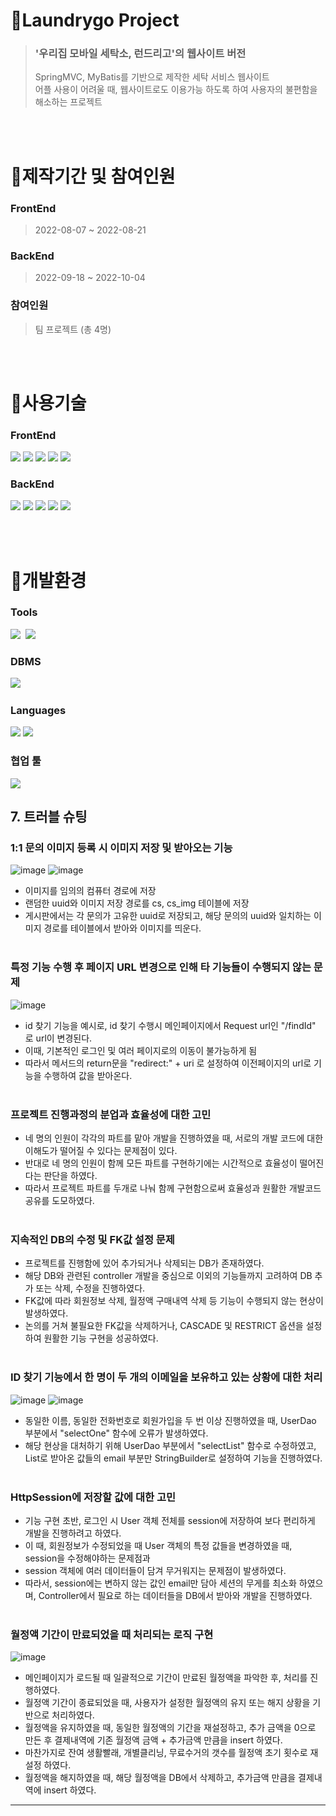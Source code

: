 # 👕Laundrygo Project
> ### '우리집 모바일 세탁소, 런드리고'의 웹사이트 버전
> SpringMVC, MyBatis를 기반으로 제작한 세탁 서비스 웹사이트<br>
> 어플 사용이 어려울 때, 웹사이트로도 이용가능 하도록 하여 사용자의 불편함을 해소하는 프로젝트

<br><br>

# 👕제작기간 및 참여인원
### FrontEnd
> 2022-08-07 ~ 2022-08-21
### BackEnd
> 2022-09-18 ~ 2022-10-04
### 참여인원
> 팀 프로젝트 (총 4명)

<br><br>

# 👕사용기술
### FrontEnd
<img src="https://img.shields.io/badge/HTML5-black?style=for-the-badge&logo=HTML5&logoColor=white">&nbsp;<img 
src="https://img.shields.io/badge/CSS3-black?style=for-the-badge&logo=CSS#&logoColor=white">&nbsp;<img 
src="https://img.shields.io/badge/JavaScript-black?style=for-the-badge&logo=JavaScript&logoColor=white">&nbsp;<img 
src="https://img.shields.io/badge/JQuery-black?style=for-the-badge&logo=JQuery&logoColor=white">&nbsp;<img 
src="https://img.shields.io/badge/Ajax-black?style=for-the-badge&logo=Ajax&logoColor=white">
<br>

### BackEnd
<img src="https://img.shields.io/badge/Java11-black?style=for-the-badge&logo=Java11&logoColor=white">&nbsp;<img 
src="https://img.shields.io/badge/Spring MVC-black?style=for-the-badge&logo=Spring&logoColor=white">&nbsp;<img 
src="https://img.shields.io/badge/ApacheTomcat 9.0-black?style=for-the-badge&logo=Apache Tomcat&logoColor=white">&nbsp;<img 
src="https://img.shields.io/badge/JSTL-black?style=for-the-badge&logo=JSTL&logoColor=white">&nbsp;<img 
src="https://img.shields.io/badge/MyBatis-black?style=for-the-badge&logo=MyBatis&logoColor=white">

<br><br>

# 👕개발환경
### Tools
<img src="https://img.shields.io/badge/IntelliJ IDEA-black?style=for-the-badge&logo=IntelliJ IDEA&logoColor=white">&nbsp;
<img src="https://img.shields.io/badge/MySQL-black?style=for-the-badge&logo=MySQL#&logoColor=white">
<br>

### DBMS
<img src="https://img.shields.io/badge/MySQL-black?style=for-the-badge&logo=MySQL#&logoColor=white">&nbsp;
<br>

### Languages
<img src="https://img.shields.io/badge/Java11-black?style=for-the-badge&logo=Java11&logoColor=white">&nbsp;<img 
src="https://img.shields.io/badge/JavaScript-black?style=for-the-badge&logo=JavaScript&logoColor=white">
<br>

### 협업 툴
<img src="https://img.shields.io/badge/GitHub-black?style=for-the-badge&logo=GitHub&logoColor=white">

## 7. 트러블 슈팅

### 1:1 문의 이미지 등록 시 이미지 저장 및 받아오는 기능
![image](https://user-images.githubusercontent.com/101616249/193774595-11da1b69-d7bd-4c22-be8a-80b56fbaac45.png)
![image](https://user-images.githubusercontent.com/101616249/193775107-ab35c01a-7752-44ef-9149-232e9984b9b3.png)

- 이미지를 임의의 컴퓨터 경로에 저장
- 랜덤한 uuid와 이미지 저장 경로를 cs, cs_img 테이블에 저장
- 게시판에서는 각 문의가 고유한 uuid로 저장되고, 해당 문의의 uuid와 일치하는 이미지 경로를 테이블에서 받아와 이미지를 띄운다. </br></br>

### 특정 기능 수행 후 페이지 URL 변경으로 인해 타 기능들이 수행되지 않는 문제
![image](https://user-images.githubusercontent.com/101616249/193775314-ced872dd-7faf-409d-9861-fd3f06178541.png)

- id 찾기 기능을 예시로, id 찾기 수행시 메인페이지에서 Request url인 "/findId" 로 url이 변경된다.
- 이때, 기본적인 로그인 및 여러 페이지로의 이동이 불가능하게 됨
- 따라서 메서드의 return문을 "redirect:" + uri 로 설정하여 이전페이지의 url로 기능을 수행하여 값을 받아온다. </br></br>

### 프로젝트 진행과정의 분업과 효율성에 대한 고민
- 네 명의 인원이 각각의 파트를 맡아 개발을 진행하였을 때, 서로의 개발 코드에 대한 이해도가 떨어질 수 있다는 문제점이 있다.
- 반대로 네 명의 인원이 함께 모든 파트를 구현하기에는 시간적으로 효율성이 떨어진다는 판단을 하였다.
- 따라서 프로젝트 파트를 두개로 나눠 함께 구현함으로써 효율성과 원활한 개발코드 공유를 도모하였다. </br></br>

### 지속적인 DB의 수정 및 FK값 설정 문제
- 프로젝트를 진행함에 있어 추가되거나 삭제되는 DB가 존재하였다.
- 해당 DB와 관련된 controller 개발을 중심으로 이외의 기능들까지 고려하여 DB 추가 또는 삭제, 수정을 진행하였다.
- FK값에 따라 회원정보 삭제, 월정액 구매내역 삭제 등 기능이 수행되지 않는 현상이 발생하였다.
- 논의를 거쳐 불필요한 FK값을 삭제하거나, CASCADE 및 RESTRICT 옵션을 설정하여 원활한 기능 구현을 성공하였다. </br></br>

### ID 찾기 기능에서 한 명이 두 개의 이메일을 보유하고 있는 상황에 대한 처리
![image](https://user-images.githubusercontent.com/101616249/193777977-52f6442b-4fff-401a-a6ab-e0562c3c5361.png)
![image](https://user-images.githubusercontent.com/101616249/193778096-78e40b41-64c2-4afc-9a3b-cd959a4d6b55.png)

- 동일한 이름, 동일한 전화번호로 회원가입을 두 번 이상 진행하였을 때, UserDao 부분에서 "selectOne" 함수에 오류가 발생하였다.
- 해당 현상을 대처하기 위해 UserDao 부분에서 "selectList" 함수로 수정하였고, List로 받아온 값들의 email 부분만 StringBuilder로 설정하여 기능을 진행하였다. </br></br>

### HttpSession에 저장할 값에 대한 고민
- 기능 구현 초반, 로그인 시 User 객체 전체를 session에 저장하여 보다 편리하게 개발을 진행하려고 하였다.
- 이 때, 회원정보가 수정되었을 때 User 객체의 특정 값들을 변경하였을 때, session을 수정해야하는 문제점과
- session 객체에 여러 데이터들이 담겨 무거워지는 문제점이 발생하였다.
- 따라서, session에는 변하지 않는 값인 email만 담아 세션의 무게를 최소화 하였으며, Controller에서 필요로 하는 데이터들을 DB에서 받아와 개발을 진행하였다. </br></br>

### 월정액 기간이 만료되었을 때 처리되는 로직 구현
![image](https://user-images.githubusercontent.com/101616249/193779038-ab1a0ceb-3b04-4f31-88c0-6d2404cb9dab.png)

- 메인페이지가 로드될 때 일괄적으로 기간이 만료된 월정액을 파악한 후, 처리를 진행하였다.
- 월정액 기간이 종료되었을 때, 사용자가 설정한 월정액의 유지 또는 해지 상황을 기반으로 처리하였다.
- 월정액을 유지하였을 때, 동일한 월정액의 기간을 재설정하고, 추가 금액을 0으로 만든 후 결제내역에 기존 월정액 금액 + 추가금액 만큼을 insert 하였다.
- 마찬가지로 잔여 생활빨래, 개별클리닝, 무료수거의 갯수를 월정액 초기 횟수로 재설정 하였다.
- 월정액을 해지하였을 때, 해당 월정액을 DB에서 삭제하고, 추가금액 만큼을 결제내역에 insert 하였다.

---
